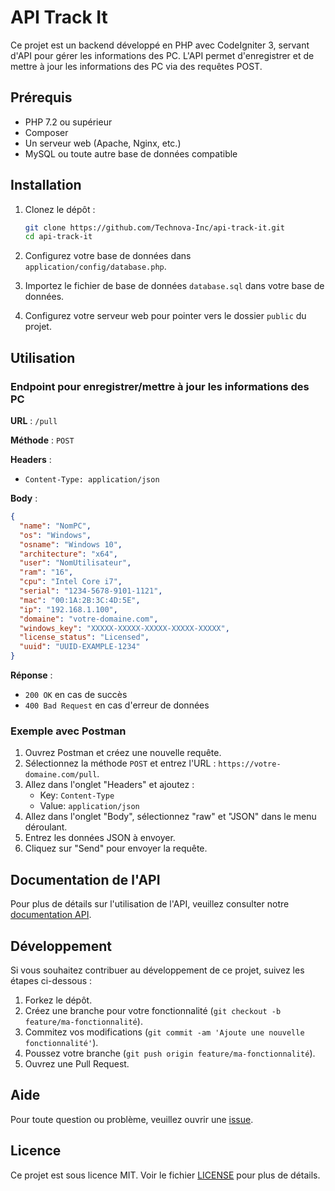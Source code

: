 # API Track It

Ce projet est un backend développé en PHP avec CodeIgniter 3, servant d'API pour gérer les informations des PC. L'API permet d'enregistrer et de mettre à jour les informations des PC via des requêtes POST.

## Prérequis

- PHP 7.2 ou supérieur
- Composer
- Un serveur web (Apache, Nginx, etc.)
- MySQL ou toute autre base de données compatible

## Installation

1. Clonez le dépôt :

    ```bash
    git clone https://github.com/Technova-Inc/api-track-it.git
    cd api-track-it
    ```

3. Configurez votre base de données dans `application/config/database.php`.

4. Importez le fichier de base de données `database.sql` dans votre base de données.

5. Configurez votre serveur web pour pointer vers le dossier `public` du projet.

## Utilisation

### Endpoint pour enregistrer/mettre à jour les informations des PC

**URL** : `/pull`

**Méthode** : `POST`

**Headers** :
- `Content-Type: application/json`

**Body** :
```json
{
  "name": "NomPC",
  "os": "Windows",
  "osname": "Windows 10",
  "architecture": "x64",
  "user": "NomUtilisateur",
  "ram": "16",
  "cpu": "Intel Core i7",
  "serial": "1234-5678-9101-1121",
  "mac": "00:1A:2B:3C:4D:5E",
  "ip": "192.168.1.100",
  "domaine": "votre-domaine.com",
  "windows_key": "XXXXX-XXXXX-XXXXX-XXXXX-XXXXX",
  "license_status": "Licensed",
  "uuid": "UUID-EXAMPLE-1234"
}
```

**Réponse** :
- `200 OK` en cas de succès
- `400 Bad Request` en cas d'erreur de données

### Exemple avec Postman

1. Ouvrez Postman et créez une nouvelle requête.
2. Sélectionnez la méthode `POST` et entrez l'URL : `https://votre-domaine.com/pull`.
3. Allez dans l'onglet "Headers" et ajoutez :
   - Key: `Content-Type`
   - Value: `application/json`
4. Allez dans l'onglet "Body", sélectionnez "raw" et "JSON" dans le menu déroulant.
5. Entrez les données JSON à envoyer.
6. Cliquez sur "Send" pour envoyer la requête.

## Documentation de l'API

Pour plus de détails sur l'utilisation de l'API, veuillez consulter notre [documentation API](https://github.com/Technova-Inc/API-TrackIT-Documentation).

## Développement

Si vous souhaitez contribuer au développement de ce projet, suivez les étapes ci-dessous :

1. Forkez le dépôt.
2. Créez une branche pour votre fonctionnalité (`git checkout -b feature/ma-fonctionnalité`).
3. Commitez vos modifications (`git commit -am 'Ajoute une nouvelle fonctionnalité'`).
4. Poussez votre branche (`git push origin feature/ma-fonctionnalité`).
5. Ouvrez une Pull Request.

## Aide

Pour toute question ou problème, veuillez ouvrir une [issue](https://github.com/Technova-Inc/api-track-it/issues).

## Licence

Ce projet est sous licence MIT. Voir le fichier [LICENSE](LICENSE) pour plus de détails.

